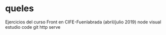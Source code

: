 # queles
Ejercicios del curso Front en CIFE-Fuenlabrada (abril/julio 2019)
node
visual estudio code
git
http  serve
